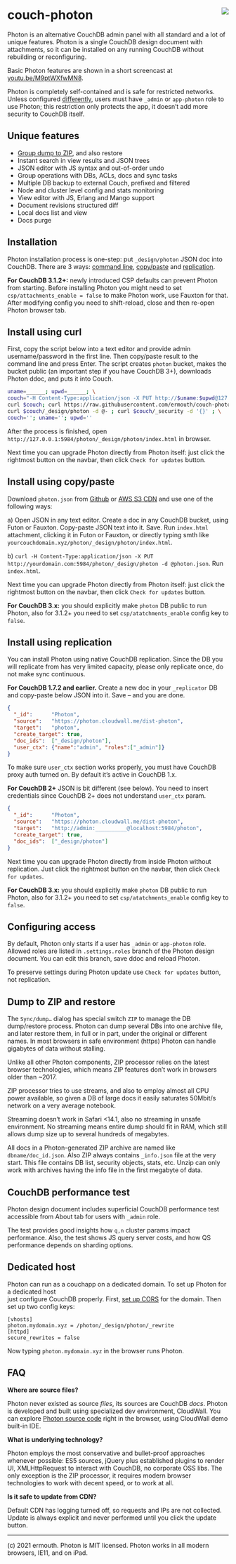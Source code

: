 # <img align="right" src="http://jquerymy.com/kod/photon-github.png" /> couch-photon
Photon is an alternative CouchDB admin panel with all standard and a lot of unique features. Photon is a single CouchDB design document with attachments, so it can be installed on any running CouchDB without rebuilding or reconfiguring.

Basic Photon features are shown in a short screencast at [youtu.be/M9ptWXfwMN8](https://youtu.be/M9ptWXfwMN8).

Photon is completely self-contained and is safe for restricted networks. Unless configured [differently](#configuring-access), users must have `_admin` or `app-photon` role to use Photon; this restriction only protects the app, it doesn’t add more security to CouchDB itself.

## Unique features

* [Group dump to ZIP](#dump-to-zip-and-restore), and also restore
* Instant search in view results and JSON trees
* JSON editor with JS syntax and out-of-order undo
* Group operations with DBs, ACLs, docs and sync tasks
* Multiple DB backup to external Couch, prefixed and filtered
* Node and cluster level config and stats monitoring
* View editor with JS, Erlang and Mango support
* Document revisions structured diff
* Local docs list and view
* Docs purge

## Installation

Photon installation process is one-step: put `_design/photon` JSON doc into CouchDB. There are 3 ways: [command line](#install-using-curl), [copy/paste](#install-using-copypaste) and [replication](#install-using-replication).

**For CouchDB 3.1.2+:** newly introduced CSP defaults can prevent Photon from starting. Before installing Photon you might need to set `csp/attachments_enable = false` to make Photon work, use Fauxton for that. After modifying config you need to shift-reload, close and then re-open Photon browser tab.

## Install using curl

First, copy the script below into a text editor and provide admin username/password in the first line. Then copy/paste result to the command line 
and press Enter. The script creates `photon` bucket, makes the bucket public (an important step if you have CouchDB 3+), downloads Photon ddoc, and puts it into Couch.

```bash
uname=______; upwd=______; \
couch="-H Content-Type:application/json -X PUT http://$uname:$upwd@127.0.0.1:5984/photon"; \
curl $couch; curl https://raw.githubusercontent.com/ermouth/couch-photon/master/photon.json | \
curl $couch/_design/photon -d @- ; curl $couch/_security -d '{}' ; \
couch=''; uname=''; upwd=''
```

After the process is finished, open `http://127.0.0.1:5984/photon/_design/photon/index.html` in browser. 

Next time you can upgrade Photon directly from Photon itself: just click the rightmost button on the navbar, then click `Check for updates` button.

## Install using copy/paste
Download `photon.json` from [Github](https://raw.githubusercontent.com/ermouth/couch-photon/master/photon.json) or [AWS S3 CDN](https://s3-eu-west-1.amazonaws.com/cdn.cloudwall.me/photon/photon.json) and use one of the following ways:

a) Open JSON in any text editor. Create a doc in any CouchDB bucket, using Futon or Fauxton. Copy-paste JSON text into it. Save. Run `index.html` attachment, clicking it in Futon or Fauxton, or directly typing smth like `yourcouchdomain.xyz/photon/_design/photon/index.html`.

b) `curl -H Content-Type:application/json -X PUT http://yourdomain.com:5984/photon/_design/photon -d @photon.json`. Run `index.html`.

Next time you can upgrade Photon directly from Photon itself: just click the rightmost button on the navbar, then click `Check for updates` button.

**For CouchDB 3.x:** you should explicitly make `photon` DB public to run Photon, also for 3.1.2+ you need to set `csp/atatchments_enable` config key to `false`.

## Install using replication
You can install Photon using native CouchDB replication. Since the DB you will replicate from has very limited capacity, please only replicate once, do not make sync continuous.

__For CouchDB 1.7.2 and earlier.__ Create a new doc in your `_replicator` DB and copy-paste below JSON into it. Save – and you are done.
```json
{
  "_id":      "Photon",
  "source":   "https://photon.cloudwall.me/dist-photon",
  "target":   "photon",
  "create_target": true,
  "doc_ids":  ["_design/photon"],
  "user_ctx": {"name":"admin", "roles":["_admin"]}
}
```
To make sure `user_ctx` section works properly, you must have CouchDB proxy auth turned on. By default it’s active in CouchDB 1.x.

__For CouchDB 2+__ JSON is bit different (see below). You need to insert credentials since CouchDB 2+ does not understand `user_ctx` param.
```json
{
  "_id":      "Photon",
  "source":   "https://photon.cloudwall.me/dist-photon",
  "target":   "http://admin:__________@localhost:5984/photon",
  "create_target": true,
  "doc_ids":  ["_design/photon"]
}
```

Next time you can upgrade Photon directly from inside Photon without replication. Just click the rightmost button on the navbar, then click `Check for updates`.

**For CouchDB 3.x:** you should explicitly make `photon` DB public to run Photon, also for 3.1.2+ you need to set `csp/atatchments_enable` config key to `false`.

## Configuring access

By default, Photon only starts if a user has `_admin` or `app-photon` role. Allowed roles are listed in `.settings.roles` branch of the Photon design document. You can edit this branch, save ddoc and reload Photon. 

To preserve settings during Photon update use `Check for updates` button, not replication.

## Dump to ZIP and restore

The `Sync/dump…` dialog has special switch `ZIP` to manage the DB dump/restore process. Photon can dump several DBs into one archive file, and later restore them, in full or in part, under the original or different names. In most browsers in safe environment (https) Photon can handle gigabytes of data without stalling.

Unlike all other Photon components, ZIP processor relies on the latest browser technologies, which means ZIP features don’t work in browsers older than \~2017. 

ZIP processor tries to use streams, and also to employ almost all CPU power available, so given a DB of large docs it easily saturates 50Mbit/s network on a very average notebook. 

Streaming doesn’t work in Safari <14.1, also no streaming in unsafe environment. No streaming means entire dump should fit in RAM, which still allows dump size up to several hundreds of megabytes.

All docs in a Photon-generated ZIP archive are named like `dbname/doc_id.json`. Also ZIP always contains `_info.json` file at the very start. This file contains DB list, security objects, stats, etc. Unzip can only work with archives having the info file in the first megabyte of data. 

## CouchDB performance test

Photon design document includes superficial CouchDB performance test accessible from About tab for users with `_admin` role.

The test provides good insights how `q,n` cluster params impact performance. Also, the test shows JS query server costs, and how QS performance depends on sharding options.

## Dedicated host

Photon can run as a couchapp on a dedicated domain. To set up Photon for a dedicated host  
just configure CouchDB properly. First, [set up CORS](https://cloudwall.me/setup_couch#h-16ylld74) 
for the domain. Then set up two config keys:
```
[vhosts] 
photon.mydomain.xyz = /photon/_design/photon/_rewrite
[httpd]
secure_rewrites = false
```
Now typing `photon.mydomain.xyz` in the browser runs Photon.

## FAQ

__Where are source files?__

Photon never existed as source _files_, its sources are CouchDB _docs_. Photon is developed and built using specialized dev environment, CloudWall. You can explore [Photon source code](https://cloudwall.me/_demo/#cw/Manifest/!WyJlZGl0IiwiY3ctUGhvdG9uLTFjY2QiXQ--) right in the browser, using CloudWall demo built-in IDE.

__What is underlying technology?__

Photon employs the most conservative and bullet-proof approaches whenever possible: ES5 sources, jQuery plus established plugins to render UI, XMLHttpRequest to interact with CouchDB, no corporate OSS libs. The only exception is the ZIP processor, it requires modern browser technologies to 
work with decent speed, or to work at all.

__Is it safe to update from CDN?__

Default CDN has logging turned off, so requests and IPs are not collected. Update is always explicit and never performed until you click the update button. 

---

(c) 2021 ermouth. Photon is MIT licensed. Photon works in all modern browsers, IE11, and on iPad. 
